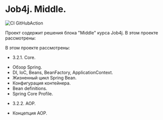 # Job4j. Middle.

![CI GitHubAction](https://github.com/itlazykin/job4j_di/actions/workflows/maven.yml/badge.svg)

Проект содержит решения блока "Middle" курса Job4j. В этом проекте рассмотрены:

В этом проекте рассмотрены:

+ 3.2.1. Core.

- Обзор Spring.
- DI, IoC, Beans, BeanFactory, ApplicationContext.
- Жизненный цикл Spring Bean.
- Конфигурация контейнера.
- Bean definitions.
- Spring Core Profile.

+ 3.2.2. AOP.

- Концепция AOP.